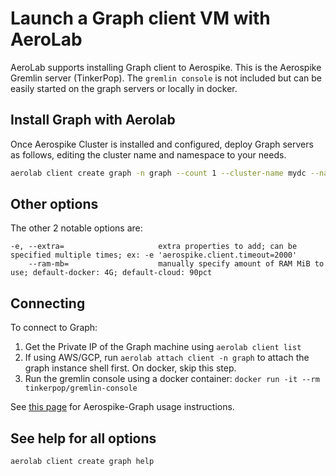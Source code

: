 # Launch a Graph client VM with AeroLab

AeroLab supports installing Graph client to Aerospike. This is the Aerospike Gremlin server (TinkerPop). The `gremlin console` is not included but can be easily started on the graph servers or locally in docker.

## Install Graph with Aerolab

Once Aerospike Cluster is installed and configured, deploy Graph servers as follows, editing the cluster name and namespace to your needs.

```bash
aerolab client create graph -n graph --count 1 --cluster-name mydc --namespace test
```

## Other options

The other 2 notable options are:
```
-e, --extra=                     extra properties to add; can be specified multiple times; ex: -e 'aerospike.client.timeout=2000'
    --ram-mb=                    manually specify amount of RAM MiB to use; default-docker: 4G; default-cloud: 90pct

```

## Connecting

To connect to Graph:
1. Get the Private IP of the Graph machine using `aerolab client list`
2. If using AWS/GCP, run `aerolab attach client -n graph` to attach the graph instance shell first. On docker, skip this step.
3. Run the gremlin console using a docker container: `docker run -it --rm tinkerpop/gremlin-console`

See [this page](https://aerospike.com/docs/graph/getting-started/basic-usage) for Aerospike-Graph usage instructions.

## See help for all options

```bash
aerolab client create graph help
```
